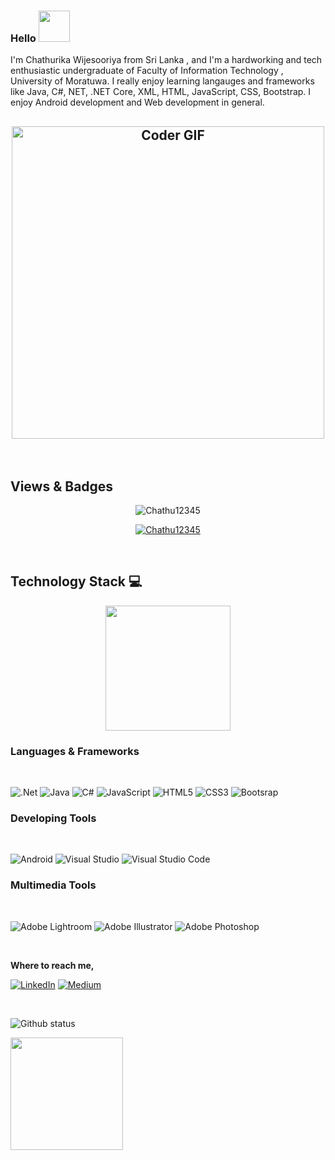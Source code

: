 ### Hello <img src="https://media.giphy.com/media/mGcNjsfWAjY5AEZNw6/giphy.gif" width="50">


I'm Chathurika Wijesooriya from Sri Lanka , and I'm a hardworking and tech enthusiastic undergraduate of Faculty of Information Technology , University of Moratuwa. I really enjoy learning langauges and frameworks like Java, C#, NET, .NET Core, XML, HTML, JavaScript, CSS, Bootstrap. I enjoy Android development and Web development in general. 
<br>

<h2 align="center">
<img src="https://res.cloudinary.com/practicaldev/image/fetch/s--2bZIjPGC--/c_limit%2Cf_auto%2Cfl_progressive%2Cq_66%2Cw_880/https://dev-to-uploads.s3.amazonaws.com/i/d4tvukbt5mra37cvwklk.gif" alt="Coder GIF" width="500">
</h2>
 
<br>

## Views & Badges
<p align="center"> <img src="https://komarev.com/ghpvc/?username=Chathu12345&label=Profile%20views&color=0e75b6&style=flat" alt="Chathu12345" /> </p>
<p align="center"> <a href="https://github.com/ryo-ma/github-profile-trophy"><img src="https://github-profile-trophy.vercel.app/?username=Chathu12345" alt="Chathu12345" /></a> </p>
<br>
 
 ## Technology Stack 💻

<p align='center'>
<img src="https://media.giphy.com/media/TEnXkcsHrP4YedChhA/giphy.gif" width="200" height="200" frameBorder="0" class="giphy-embed" allowFullScreen></img></p>


<h3> Languages & Frameworks </h3>

<br>

![.Net](https://img.shields.io/badge/.NET-5C2D91?style=for-the-badge&logo=.net&logoColor=white) ![Java](https://img.shields.io/badge/java-%23ED8B00.svg?style=for-the-badge&logo=java&logoColor=white) ![C#](https://img.shields.io/badge/c%23-%23239120.svg?style=for-the-badge&logo=c-sharp&logoColor=white) ![JavaScript](https://img.shields.io/badge/javascript-%23323330.svg?style=for-the-badge&logo=javascript&logoColor=%23F7DF1E) ![HTML5](https://img.shields.io/badge/html5-%23E34F26.svg?style=for-the-badge&logo=html5&logoColor=white) ![CSS3](https://img.shields.io/badge/css3-%231572B6.svg?style=for-the-badge&logo=css3&logoColor=white) ![Bootsrap](https://img.shields.io/badge/Bootstrap-563D7C?style=for-the-badge&logo=bootstrap&logoColor=white)

<h3> Developing Tools </h3>

<br>

![Android](https://img.shields.io/badge/Android-3DDC84?style=for-the-badge&logo=android&logoColor=white) ![Visual Studio](https://img.shields.io/badge/Visual%20Studio-5C2D91.svg?style=for-the-badge&logo=visual-studio&logoColor=white) ![Visual Studio Code](https://img.shields.io/badge/Visual%20Studio%20Code-0078d7.svg?style=for-the-badge&logo=visual-studio-code&logoColor=white)


<h3> Multimedia Tools </h3>

<br>

![Adobe Lightroom](https://img.shields.io/badge/Adobe%20Lightroom-31A8FF.svg?style=for-the-badge&logo=Adobe%20Lightroom&logoColor=white) ![Adobe Illustrator](https://img.shields.io/badge/adobeillustrator-%23FF9A00.svg?style=for-the-badge&logo=adobeillustrator&logoColor=white) ![Adobe Photoshop](https://img.shields.io/badge/adobephotoshop-%2331A8FF.svg?style=for-the-badge&logo=adobephotoshop&logoColor=white)

<br>

<b> Where to reach me, </b> 
<br>

[![LinkedIn](https://img.shields.io/badge/linkedin-%230077B5.svg?style=for-the-badge&logo=linkedin&logoColor=white)](https://www.linkedin.com/in/chathurika-wijesooriya/) [![Medium](https://img.shields.io/badge/Medium-12100E?style=for-the-badge&logo=medium&logoColor=white)](https://chathurikawijesooriya97.medium.com/)

<!--[![Gmail](https://img.shields.io/badge/Gmail-D14836?style=for-the-badge&logo=gmail&logoColor=white)](chathurika.18@itfac.mrt.ac.lk)-->

<br>


![Github status](https://github-readme-stats.vercel.app/api?username=Chathu12345&count_private=true&show_icons=true&theme=radical)

 <img height="180em" src="https://github-readme-stats.vercel.app/api/top-langs/?username=Chathu12345&layout=compact&langs_count=7&theme=radical"/>



